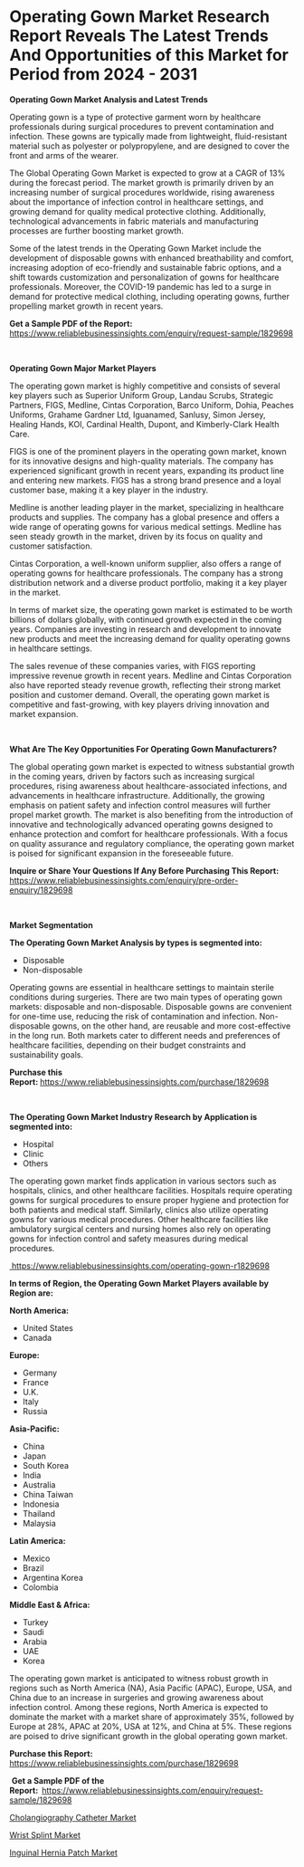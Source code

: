 <p><h1>Operating Gown Market Research Report Reveals The Latest Trends And Opportunities of this Market for Period from 2024 - 2031</h1></p><p><strong>Operating Gown Market Analysis and Latest Trends</strong></p>
<p><p>Operating gown is a type of protective garment worn by healthcare professionals during surgical procedures to prevent contamination and infection. These gowns are typically made from lightweight, fluid-resistant material such as polyester or polypropylene, and are designed to cover the front and arms of the wearer.</p><p>The Global Operating Gown Market is expected to grow at a CAGR of 13% during the forecast period. The market growth is primarily driven by an increasing number of surgical procedures worldwide, rising awareness about the importance of infection control in healthcare settings, and growing demand for quality medical protective clothing. Additionally, technological advancements in fabric materials and manufacturing processes are further boosting market growth.</p><p>Some of the latest trends in the Operating Gown Market include the development of disposable gowns with enhanced breathability and comfort, increasing adoption of eco-friendly and sustainable fabric options, and a shift towards customization and personalization of gowns for healthcare professionals. Moreover, the COVID-19 pandemic has led to a surge in demand for protective medical clothing, including operating gowns, further propelling market growth in recent years.</p></p>
<p><strong>Get a Sample PDF of the Report:&nbsp;</strong> <a href="https://www.reliablebusinessinsights.com/enquiry/request-sample/1829698">https://www.reliablebusinessinsights.com/enquiry/request-sample/1829698</a></p>
<p>&nbsp;</p>
<p><strong>Operating Gown Major Market Players</strong></p>
<p><p>The operating gown market is highly competitive and consists of several key players such as Superior Uniform Group, Landau Scrubs, Strategic Partners, FIGS, Medline, Cintas Corporation, Barco Uniform, Dohia, Peaches Uniforms, Grahame Gardner Ltd, Iguanamed, Sanlusy, Simon Jersey, Healing Hands, KOI, Cardinal Health, Dupont, and Kimberly-Clark Health Care.</p><p>FIGS is one of the prominent players in the operating gown market, known for its innovative designs and high-quality materials. The company has experienced significant growth in recent years, expanding its product line and entering new markets. FIGS has a strong brand presence and a loyal customer base, making it a key player in the industry.</p><p>Medline is another leading player in the market, specializing in healthcare products and supplies. The company has a global presence and offers a wide range of operating gowns for various medical settings. Medline has seen steady growth in the market, driven by its focus on quality and customer satisfaction.</p><p>Cintas Corporation, a well-known uniform supplier, also offers a range of operating gowns for healthcare professionals. The company has a strong distribution network and a diverse product portfolio, making it a key player in the market.</p><p>In terms of market size, the operating gown market is estimated to be worth billions of dollars globally, with continued growth expected in the coming years. Companies are investing in research and development to innovate new products and meet the increasing demand for quality operating gowns in healthcare settings.</p><p>The sales revenue of these companies varies, with FIGS reporting impressive revenue growth in recent years. Medline and Cintas Corporation also have reported steady revenue growth, reflecting their strong market position and customer demand. Overall, the operating gown market is competitive and fast-growing, with key players driving innovation and market expansion.</p></p>
<p>&nbsp;</p>
<p><strong>What Are The Key Opportunities For Operating Gown Manufacturers?</strong></p>
<p><p>The global operating gown market is expected to witness substantial growth in the coming years, driven by factors such as increasing surgical procedures, rising awareness about healthcare-associated infections, and advancements in healthcare infrastructure. Additionally, the growing emphasis on patient safety and infection control measures will further propel market growth. The market is also benefiting from the introduction of innovative and technologically advanced operating gowns designed to enhance protection and comfort for healthcare professionals. With a focus on quality assurance and regulatory compliance, the operating gown market is poised for significant expansion in the foreseeable future.</p></p>
<p><strong>Inquire or Share Your Questions If Any Before Purchasing This Report:</strong> <a href="https://www.reliablebusinessinsights.com/enquiry/pre-order-enquiry/1829698">https://www.reliablebusinessinsights.com/enquiry/pre-order-enquiry/1829698</a></p>
<p>&nbsp;</p>
<p><strong>Market Segmentation</strong></p>
<p><strong>The Operating Gown Market Analysis by types is segmented into:</strong></p>
<p><ul><li>Disposable</li><li>Non-disposable</li></ul></p>
<p><p>Operating gowns are essential in healthcare settings to maintain sterile conditions during surgeries. There are two main types of operating gown markets: disposable and non-disposable. Disposable gowns are convenient for one-time use, reducing the risk of contamination and infection. Non-disposable gowns, on the other hand, are reusable and more cost-effective in the long run. Both markets cater to different needs and preferences of healthcare facilities, depending on their budget constraints and sustainability goals.</p></p>
<p><strong>Purchase this Report:&nbsp;</strong><a href="https://www.reliablebusinessinsights.com/purchase/1829698">https://www.reliablebusinessinsights.com/purchase/1829698</a></p>
<p>&nbsp;</p>
<p><strong>The Operating Gown Market Industry Research by Application is segmented into:</strong></p>
<p><ul><li>Hospital</li><li>Clinic</li><li>Others</li></ul></p>
<p><p>The operating gown market finds application in various sectors such as hospitals, clinics, and other healthcare facilities. Hospitals require operating gowns for surgical procedures to ensure proper hygiene and protection for both patients and medical staff. Similarly, clinics also utilize operating gowns for various medical procedures. Other healthcare facilities like ambulatory surgical centers and nursing homes also rely on operating gowns for infection control and safety measures during medical procedures.</p></p>
<p><a href="https://www.reliablebusinessinsights.com/operating-gown-r1829698">&nbsp;https://www.reliablebusinessinsights.com/operating-gown-r1829698</a></p>
<p><strong>In terms of Region, the Operating Gown Market Players available by Region are:</strong></p>
<p>
    <p> <strong> North America: </strong>
        <ul>
            <li>United States</li>
            <li>Canada</li>
        </ul>
        </p> 
    <p> <strong> Europe: </strong>
        <ul>
            <li>Germany</li>
            <li>France</li>
            <li>U.K.</li>
            <li>Italy</li>
            <li>Russia</li>
        </ul>
        </p> 
    <p> <strong> Asia-Pacific: </strong>
        <ul>
            <li>China</li>
            <li>Japan</li>
            <li>South Korea</li>
            <li>India</li>
            <li>Australia</li>
            <li>China Taiwan</li>
            <li>Indonesia</li>
            <li>Thailand</li>
            <li>Malaysia</li>
        </ul>
        </p> 
    <p> <strong> Latin America: </strong>
        <ul>
            <li>Mexico</li>
            <li>Brazil</li>
            <li>Argentina Korea</li>
            <li>Colombia</li>
        </ul>
        </p> 
    <p> <strong> Middle East & Africa: </strong>
        <ul>
            <li>Turkey</li>
            <li>Saudi</li>
            <li>Arabia</li>
            <li>UAE</li>
            <li>Korea</li>
        </ul>
    </p>
    </p>
<p><p>The operating gown market is anticipated to witness robust growth in regions such as North America (NA), Asia Pacific (APAC), Europe, USA, and China due to an increase in surgeries and growing awareness about infection control. Among these regions, North America is expected to dominate the market with a market share of approximately 35%, followed by Europe at 28%, APAC at 20%, USA at 12%, and China at 5%. These regions are poised to drive significant growth in the global operating gown market.</p></p>
<p><strong>Purchase this Report: </strong><a href="https://www.reliablebusinessinsights.com/purchase/1829698">https://www.reliablebusinessinsights.com/purchase/1829698</a></p>
<p>&nbsp;<strong>Get a Sample PDF of the Report:&nbsp;&nbsp;</strong><a href="https://www.reliablebusinessinsights.com/enquiry/request-sample/1829698">https://www.reliablebusinessinsights.com/enquiry/request-sample/1829698</a></p>
<p><strong></strong></p>
<p><p><a href="https://github.com/juancolorado15/Market-Research-Report-List-4/blob/main/cholangiography-catheter-market.md">Cholangiography Catheter Market</a></p><p><a href="https://github.com/Glendatilghmankmgz0rbhwpy/Market-Research-Report-List-3/blob/main/wrist-splint-market.md">Wrist Splint Market</a></p><p><a href="https://github.com/dx0328/Market-Research-Report-List-4/blob/main/inguinal-hernia-patch-market.md">Inguinal Hernia Patch Market</a></p></p>